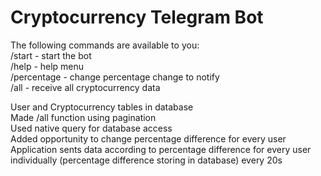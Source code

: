 # Cryptocurrency Telegram Bot
The following commands are available to you:  
  /start - start the bot  
  /help - help menu  
  /percentage - change percentage change to notify  
  /all - receive all cryptocurrency data  

User and Cryptocurrency tables in database  
Made /all function using pagination  
Used native query for database access  
Added opportunity to change percentage difference for every user  
Application sents data according to percentage difference for every user individually (percentage difference storing in database) every 20s
